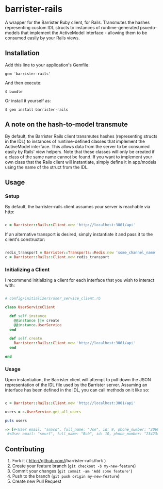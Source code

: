 # barrister-rails

A wrapper for the Barrister Ruby client, for Rails. Transmutes the hashes
representing custom IDL structs to instances of runtime-generated psuedo-models
that implement the ActiveModel interface - allowing them to be consumed easily
by your Rails views.

## Installation

Add this line to your application's Gemfile:

    gem 'barrister-rails'

And then execute:

    $ bundle

Or install it yourself as:

    $ gem install barrister-rails

## A note on the hash-to-model transmute

By default, the Barrister Rails client transmutes hashes (representing structs
in the IDL) to instances of runtime-defined classes that implement the
ActiveModel interface. This allows data from the server to be consumed easily
by Rails' view helpers. Note that these classes will only be created if a
class of the same name cannot be found. If you want to implement your own class
that the Rails client will instantiate, simply define it in app/models using
the name of the struct from the IDL.

## Usage

### Setup

By default, the barrister-rails client assumes your server is reachable via http:

```ruby

c = Barrister::Rails::Client.new 'http://localhost:3001/api'

```

If an alternative transport is desired, simply instantiate it and pass it to the
client's constructor:

```ruby

redis_transport = Barrister::Transports::Redis.new 'some_channel_name'
c = Barrister::Rails::Client.new redis_transport

```

### Initializing a Client

I recommend initializing a client for each interface that you wish to interact with:

```ruby

# config/initializers/user_service_client.rb

class UserServiceClient

  def self.instance
    @@instance ||= create
    @@instance.UserService
  end
 
  def self.create
    Barrister::Rails::Client.new 'http://localhost:3001/api'
  end
  
end

```

### Usage

Upon instantiation, the Barrister client will attempt to pull down the JSON
representation of the IDL file used by the Barrister server. Assuming an
interface has been defined in the IDL, you can call methods on it like so:

```ruby

c = Barrister::Rails::Client.new 'http://localhost:3001/api'

users = c.UserService.get_all_users

puts users

=> [#<User email: "smasd", full_name: "Joe", id: 9, phone_number: "2069990811">,
 #<User email: "smurf", full_name: "Bob", id: 10, phone_number: "234234234">]

```

## Contributing

1. Fork it ( http://github.com/<my-github-username>/barrister-rails/fork )
2. Create your feature branch (`git checkout -b my-new-feature`)
3. Commit your changes (`git commit -am 'Add some feature'`)
4. Push to the branch (`git push origin my-new-feature`)
5. Create new Pull Request
